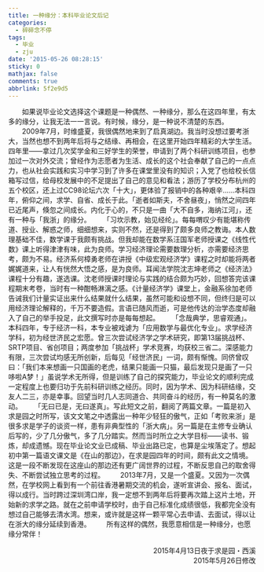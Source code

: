 ```yaml
---
title: 一种缘分：本科毕业论文后记
categories:
  - 碎碎念不停
tags:
  - 毕业
  - zju
date: '2015-05-26 08:28:15'
sticky: 0
mathjax: false
comments: true
abbrlink: 5f2e9d5
---
```

　　如果说毕业论文选择这个课题是一种偶然、一种缘分，那么在这四年里，有太多的缘分，让我无法一一言说。有时候，缘分，是一种说不清楚的东西。
　　2009年7月，时维盛夏，我很偶然地来到了启真湖边。我当时没想过要考浙大，当然也想不到两年后将与之结缘、再相会，在这里开始四年精彩的大学生活。<!-- more -->
　　四年里——拿过几次奖学金和三好学生的荣誉，申请到了两个科研训练项目，也参加过一次对外交流；曾经作为志愿者为生活、成长的这个社会奉献了自己的一点点力，也从社会实践和实习中学习到了许多在课堂里没有的知识；入党了也给校长信箱写过信，给母校发展中的不足提出了自己的意见和看法；游历了学校分布杭州的五个校区，还上过CC98论坛六次「十大」，更体验了报销中的各种艰辛……本科四年，俯仰之间，求学、自省、成长于此。「逝者如斯夫，不舍昼夜」，悄然之间四年已近尾声，倏忽之间成长。内化于心的，不只是一曲「大不自多，海纳江河」，还有一种与「我浙」的缘分。
　　「习坎示教，始见经纶」。每每喟叹少有能堪称传道、授业、解惑之师，细细想来，实则不然，还是得到了颇多良师之教诲。本人数理基础不佳，数学课于我颇有挑战。但我却能在数学系汪国军老师授课之《线性代数》课上听得津津有味，此为良师。学习经济理论需要数理分析，亦需要经济思考，颇为不易。经济系何樟勇老师在讲授《中级宏观经济学》课程之时却能将两者娓娓道来，让人有恍然大悟之感，是为良师。耳闻法学院沈志坤老师之《经济法》课程十分有趣，遂选课。沈老师授课时理论与实践的结合颇为巧妙，回想答完该课程期末考卷，当时有一种酣畅淋漓之感。《计量经济学》课堂上，金融系徐加老师告诫我们计量实证出来什么结果就什么结果，虽然可能和设想不同，但终归是可以用经济理论解释的，千万不要造假。言语已随风而逝，可是他传达的治学态度却融入了自己的举手投足，此文撰写时亦是每每想起。
　　「念哉典学，思睿观通」。本科四年，专于经济一科，本专业被戏谑为「应用数学与最优化专业」。求学经济学科，初为经世济民之宏愿。曾三次尝试经济学之学术研究，即第13届挑战杯、SRTP项目、省创项目；两度参加「挑战杯」学术竞赛，均获校三省二。深感能力有限，三次尝试均感无所创新，后每见「经世济民」一词，颇有惭愧。同侪曾叹曰：「我们本来想画一只国画的老虎，结果只能画一只猫，最后发现只是画了一只哆啦A梦！」虽说学术无所得，但是训练了自己的探究能力，毕业论文的顺利完成一定程度上也要归功于先前科研训练之经历。同时，因为学术、因为科研结缘，交友人二三，亦是幸事。回望当时几人志同道合、共同奋斗的经历，有一种莫名的激动。
　　「无曰已是，无曰遂真」。写此短文之前，翻阅了两篇文章。一篇是初入求是园之时所写，该文文笔之中透露出一种年少轻狂的傲气，正如「考败来浙」是很多求是学子的谈资一样，患有非典型性的「浙大病」。另一篇是在主修专业确认后写的，少了几分傲气，多了几分踏实。然而当时所立之大学目标——读书、锻炼，却成遗憾。现在毕业论文业已成稿、毕业出路已定，也算是尘埃落定了。想起初中第一篇语文课文是《在山的那边》，在求是园四年的时间，颇有此文之情境。这是一段不断发现在这座山的那边还有更广阔世界的过程，不断反思自己的取舍得失、不断尝试独立思考的过程。
　　2013年7月，又是一个盛夏。又因为一次偶然，在学校网上看到有一个前往香港暑期交流的机会，遂听宣讲会、报名、面试，得以成行。当时跨过深圳湾口岸，我一定想不到两年后将要再次踏上这片土地，开始新的求学之路。就在之前申请学校时，由于自己标准化成绩很低，我都完全没有想过自己能够去清水湾。想来，或许就是这样一颗平常心去申请、去面试，得以让在浙大的缘分延续到香港。
　　所有这样的偶然，我愿意相信是一种缘分，也愿缘分常伴！

<p align="right">
2015年4月13日夜于求是园・西溪<br/>
2015年5月26日修改
